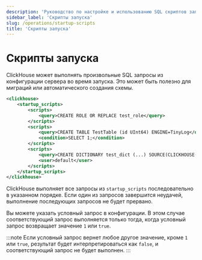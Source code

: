 ```yaml
---
description: 'Руководство по настройке и использованию SQL скриптов запуска в ClickHouse для автоматического создания схем и миграций'
sidebar_label: 'Скрипты запуска'
slug: /operations/startup-scripts
title: 'Скрипты запуска'
---
```



# Скрипты запуска

ClickHouse может выполнять произвольные SQL запросы из конфигурации сервера во время запуска. Это может быть полезно для миграций или автоматического создания схемы.

```xml
<clickhouse>
    <startup_scripts>
        <scripts>
            <query>CREATE ROLE OR REPLACE test_role</query>
        </scripts>
        <scripts>
            <query>CREATE TABLE TestTable (id UInt64) ENGINE=TinyLog</query>
            <condition>SELECT 1;</condition>
        </scripts>
        <scripts>
            <query>CREATE DICTIONARY test_dict (...) SOURCE(CLICKHOUSE(...))</query>
            <user>default</user>
        </scripts>
    </startup_scripts>
</clickhouse>
```

ClickHouse выполняет все запросы из `startup_scripts` последовательно в указанном порядке. Если один из запросов завершится неудачей, выполнение последующих запросов не будет прервано.

Вы можете указать условный запрос в конфигурации. В этом случае соответствующий запрос выполняется только тогда, когда условный запрос возвращает значение `1` или `true`.

:::note
Если условный запрос вернет любое другое значение, кроме `1` или `true`, результат будет интерпретироваться как `false`, и соответствующий запрос не будет выполнен.
:::
